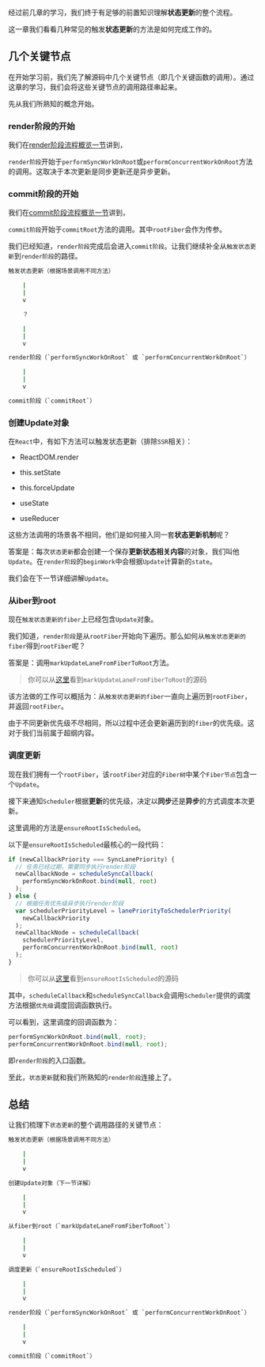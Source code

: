 经过前几章的学习，我们终于有足够的前置知识理解**状态更新**的整个流程。

这一章我们看看几种常见的触发**状态更新**的方法是如何完成工作的。

## 几个关键节点

在开始学习前，我们先了解源码中几个关键节点（即几个关键函数的调用）。通过这章的学习，我们会将这些关键节点的调用路径串起来。

先从我们所熟知的概念开始。

### render阶段的开始

我们在[render阶段流程概览一节](../process/reconciler.html)讲到，

`render阶段`开始于`performSyncWorkOnRoot`或`performConcurrentWorkOnRoot`方法的调用。这取决于本次更新是同步更新还是异步更新。

### commit阶段的开始

我们在[commit阶段流程概览一节](../renderer/prepare.html)讲到，

`commit阶段`开始于`commitRoot`方法的调用。其中`rootFiber`会作为传参。

我们已经知道，`render阶段`完成后会进入`commit阶段`。让我们继续补全从`触发状态更新`到`render阶段`的路径。

```sh
触发状态更新（根据场景调用不同方法）

    |
    |
    v

    ？

    |
    |
    v

render阶段（`performSyncWorkOnRoot` 或 `performConcurrentWorkOnRoot`）

    |
    |
    v

commit阶段（`commitRoot`）
```

### 创建Update对象

在`React`中，有如下方法可以触发状态更新（排除`SSR`相关）：

- ReactDOM.render

- this.setState

- this.forceUpdate

- useState

- useReducer

这些方法调用的场景各不相同，他们是如何接入同一套**状态更新机制**呢？

答案是：每次`状态更新`都会创建一个保存**更新状态相关内容**的对象，我们叫他`Update`。在`render阶段`的`beginWork`中会根据`Update`计算新的`state`。

我们会在下一节详细讲解`Update`。

### 从iber到root

现在`触发状态更新的fiber`上已经包含`Update`对象。

我们知道，`render阶段`是从`rootFiber`开始向下遍历。那么如何从`触发状态更新的fiber`得到`rootFiber`呢？

答案是：调用`markUpdateLaneFromFiberToRoot`方法。

> 你可以从[这里](https://github.com/facebook/react/blob/master/packages/react-reconciler/src/ReactFiberWorkLoop.new.js#L518)看到`markUpdateLaneFromFiberToRoot`的源码

该方法做的工作可以概括为：从`触发状态更新的fiber`一直向上遍历到`rootFiber`，并返回`rootFiber`。

由于不同更新优先级不尽相同，所以过程中还会更新遍历到的`fiber`的优先级。这对于我们当前属于超纲内容。

### 调度更新

现在我们拥有一个`rootFiber`，该`rootFiber`对应的`Fiber树`中某个`Fiber节点`包含一个`Update`。

接下来通知`Scheduler`根据**更新**的优先级，决定以**同步**还是**异步**的方式调度本次更新。

这里调用的方法是`ensureRootIsScheduled`。

以下是`ensureRootIsScheduled`最核心的一段代码：

```js
if (newCallbackPriority === SyncLanePriority) {
  // 任务已经过期，需要同步执行render阶段
  newCallbackNode = scheduleSyncCallback(
    performSyncWorkOnRoot.bind(null, root)
  );
} else {
  // 根据任务优先级异步执行render阶段
  var schedulerPriorityLevel = lanePriorityToSchedulerPriority(
    newCallbackPriority
  );
  newCallbackNode = scheduleCallback(
    schedulerPriorityLevel,
    performConcurrentWorkOnRoot.bind(null, root)
  );
}
```

> 你可以从[这里](https://github.com/facebook/react/blob/b6df4417c79c11cfb44f965fab55b573882b1d54/packages/react-reconciler/src/ReactFiberWorkLoop.new.js#L602)看到`ensureRootIsScheduled`的源码

其中，`scheduleCallback`和`scheduleSyncCallback`会调用`Scheduler`提供的调度方法根据`优先级`调度回调函数执行。

可以看到，这里调度的回调函数为：

```js
performSyncWorkOnRoot.bind(null, root);
performConcurrentWorkOnRoot.bind(null, root);
```

即`render阶段`的入口函数。

至此，`状态更新`就和我们所熟知的`render阶段`连接上了。

## 总结

让我们梳理下`状态更新`的整个调用路径的关键节点：

```sh
触发状态更新（根据场景调用不同方法）

    |
    |
    v

创建Update对象（下一节详解）

    |
    |
    v

从fiber到root（`markUpdateLaneFromFiberToRoot`）

    |
    |
    v

调度更新（`ensureRootIsScheduled`）

    |
    |
    v

render阶段（`performSyncWorkOnRoot` 或 `performConcurrentWorkOnRoot`）

    |
    |
    v

commit阶段（`commitRoot`）
```
